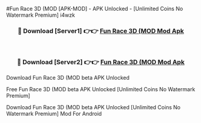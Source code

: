 #Fun Race 3D (MOD [APK-MOD] - APK Unlocked - [Unlimited Coins No Watermark Premium] i4wzk



<div align="center">

<h3>🔴 Download [Server1] 👉👉 <a href="https://momento.my/?title=Fun_Race_3D_(MOD">Fun Race 3D (MOD Mod Apk</a></h3><br>

<h3>🔴 Download [Server2] 👉👉 <a href="https://momento.my/?title=Fun_Race_3D_(MOD">Fun Race 3D (MOD Mod Apk</a></h3>
</div>



Download Fun Race 3D (MOD beta APK Unlocked

Free Fun Race 3D (MOD beta APK Unlocked [Unlimited Coins No Watermark Premium]

Download Fun Race 3D (MOD beta APK Unlocked [Unlimited Coins No Watermark Premium] Mod For Android
